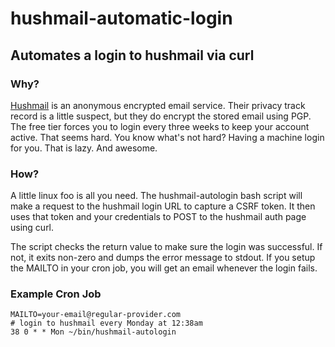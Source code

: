 hushmail-automatic-login
========================

Automates a login to hushmail via curl
--------------------------------------

### Why?
[Hushmail](https://www.hushmail.com/) is an anonymous encrypted email service. Their privacy track record is a little suspect, but they do encrypt the stored email using PGP. The free tier forces you to login every three weeks to keep your account active. That seems hard. You know what's not hard? Having a machine login for you. That is lazy. And awesome.

### How? 
A little linux foo is all you need. The hushmail-autologin bash script will make a request to the hushmail login URL to capture a CSRF token. It then uses that token and your credentials to POST to the hushmail auth page using curl. 

The script checks the return value to make sure the login was successful. If not, it exits non-zero and dumps the error message to stdout. If you setup the MAILTO in your cron job, you will get an email whenever the login fails.

### Example Cron Job

	MAILTO=your-email@regular-provider.com
	# login to hushmail every Monday at 12:38am
	38 0 * * Mon ~/bin/hushmail-autologin
